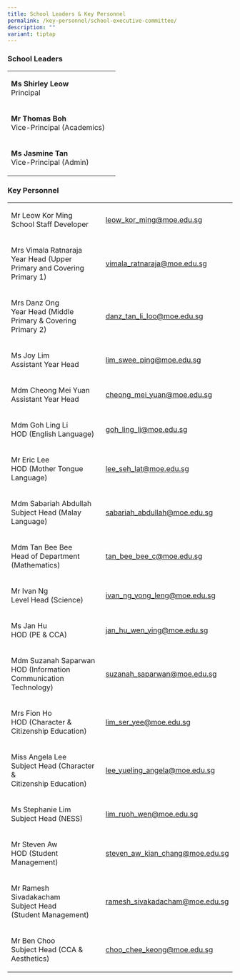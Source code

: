 ```yaml
---
title: School Leaders & Key Personnel
permalink: /key-personnel/school-executive-committee/
description: ""
variant: tiptap
---
```

<h3><strong>School Leaders</strong></h3>
<table style="minWidth: 50px">
<colgroup>
<col>
<col>
</colgroup>
<tbody>
<tr>
<td rowspan="1" colspan="1">
<p><strong>Ms Shirley Leow <br></strong>Principal</p>
</td>
<td rowspan="1" colspan="1">
<p></p>
</td>
</tr>
<tr>
<td rowspan="1" colspan="1">
<p><strong>Mr Thomas Boh </strong>
<br>Vice-Principal (Academics)</p>
</td>
<td rowspan="1" colspan="1">
<p></p>
</td>
</tr>
<tr>
<td rowspan="1" colspan="1">
<p><strong>Ms Jasmine Tan </strong>
<br>Vice-Principal (Admin)</p>
</td>
<td rowspan="1" colspan="1">
<p></p>
</td>
</tr>
</tbody>
</table>
<h3><strong>Key Personnel</strong></h3>
<p></p>
<table style="minWidth: 50px">
<colgroup>
<col>
<col>
</colgroup>
<tbody>
<tr>
<td rowspan="1" colspan="1">
<p>Mr Leow Kor Ming
<br>School Staff Developer</p>
</td>
<td rowspan="1" colspan="1">
<p><a href="mailto:leow_kor_ming@moe.edu.sg" rel="noopener noreferrer nofollow" target="">leow_kor_ming@moe.edu.sg</a>
</p>
</td>
</tr>
<tr>
<td rowspan="1" colspan="1">
<p>Mrs Vimala Ratnaraja
<br>Year Head (Upper Primary and Covering Primary 1)</p>
</td>
<td rowspan="1" colspan="1">
<p><a href="mailto:vimala_ratnaraja@moe.edu.sg" rel="noopener noreferrer nofollow" target="">vimala_ratnaraja@moe.edu.sg</a>
</p>
</td>
</tr>
<tr>
<td rowspan="1" colspan="1">
<p>Mrs Danz Ong
<br>Year Head (Middle Primary &amp; Covering Primary 2)</p>
</td>
<td rowspan="1" colspan="1">
<p><a href="mailto:danz_tan_li_loo@moe.edu.sg" rel="noopener noreferrer nofollow" target="">danz_tan_li_loo@moe.edu.sg</a>
</p>
</td>
</tr>
<tr>
<td rowspan="1" colspan="1">
<p>Ms Joy Lim
<br>Assistant Year Head</p>
</td>
<td rowspan="1" colspan="1">
<p><a href="mailto:lim_swee_ping@moe.edu.sg" rel="noopener noreferrer nofollow" target="">lim_swee_ping@moe.edu.sg</a>
</p>
</td>
</tr>
<tr>
<td rowspan="1" colspan="1">
<p>Mdm Cheong Mei Yuan
<br>Assistant Year Head</p>
</td>
<td rowspan="1" colspan="1">
<p><a href="mailto:cheong_mei_yuan@moe.edu.sg" rel="noopener noreferrer nofollow" target="">cheong_mei_yuan@moe.edu.sg</a>
</p>
</td>
</tr>
<tr>
<td rowspan="1" colspan="1">
<p>Mdm Goh Ling Li
<br>HOD (English Language)</p>
</td>
<td rowspan="1" colspan="1">
<p><a href="mailto:goh_ling_li@moe.edu.sg" rel="noopener noreferrer nofollow" target="">goh_ling_li@moe.edu.sg</a>
</p>
</td>
</tr>
<tr>
<td rowspan="1" colspan="1">
<p>Mr Eric Lee
<br>HOD (Mother Tongue Language)</p>
</td>
<td rowspan="1" colspan="1">
<p><a href="mailto:lee_seh_lat@moe.edu.sg" rel="noopener noreferrer nofollow" target="">lee_seh_lat@moe.edu.sg</a>
</p>
</td>
</tr>
<tr>
<td rowspan="1" colspan="1">
<p>Mdm Sabariah Abdullah
<br>Subject Head (Malay Language)</p>
</td>
<td rowspan="1" colspan="1">
<p><a href="mailto:sabariah_abdullah@moe.edu.sg" rel="noopener noreferrer nofollow" target="">sabariah_abdullah@moe.edu.sg</a>
</p>
</td>
</tr>
<tr>
<td rowspan="1" colspan="1">
<p>Mdm Tan Bee Bee
<br>Head of Department (Mathematics)</p>
</td>
<td rowspan="1" colspan="1">
<p><a href="mailto:tan_bee_bee_c@moe.edu.sg" rel="noopener noreferrer nofollow" target="">tan_bee_bee_c@moe.edu.sg</a>
</p>
</td>
</tr>
<tr>
<td rowspan="1" colspan="1">
<p>Mr Ivan Ng
<br>Level Head (Science)</p>
</td>
<td rowspan="1" colspan="1">
<p><a href="mailto:ivan_ng_yong_leng@moe.edu.sg" rel="noopener noreferrer nofollow" target="">ivan_ng_yong_leng@moe.edu.sg</a>
</p>
</td>
</tr>
<tr>
<td rowspan="1" colspan="1">
<p>Ms Jan Hu
<br>HOD (PE &amp; CCA)</p>
</td>
<td rowspan="1" colspan="1">
<p><a href="mailto:jan_hu_wen_ying@moe.edu.sg" rel="noopener noreferrer nofollow" target="">jan_hu_wen_ying@moe.edu.sg</a>
</p>
</td>
</tr>
<tr>
<td rowspan="1" colspan="1">
<p>Mdm Suzanah Saparwan
<br>HOD (Information
<br>Communication Technology)</p>
</td>
<td rowspan="1" colspan="1">
<p><a href="mailto:suzanah_saparwan@moe.edu.sg" rel="noopener noreferrer nofollow" target="">suzanah_saparwan@moe.edu.sg</a>
</p>
</td>
</tr>
<tr>
<td rowspan="1" colspan="1">
<p>Mrs Fion Ho
<br>HOD (Character &amp;
<br>Citizenship Education)</p>
</td>
<td rowspan="1" colspan="1">
<p><a href="mailto:lim_ser_yee@moe.edu.sg" rel="noopener noreferrer nofollow" target="">lim_ser_yee@moe.edu.sg</a>
</p>
</td>
</tr>
<tr>
<td rowspan="1" colspan="1">
<p>Miss Angela Lee
<br>Subject Head (Character &amp;
<br>Citizenship Education)</p>
</td>
<td rowspan="1" colspan="1">
<p><a href="mailto:lee_yueling_angela@moe.edu.sg" rel="noopener noreferrer nofollow" target="">lee_yueling_angela@moe.edu.sg</a>
</p>
</td>
</tr>
<tr>
<td rowspan="1" colspan="1">
<p>Ms Stephanie Lim
<br>Subject Head (NESS)</p>
</td>
<td rowspan="1" colspan="1">
<p><a href="mailto:lim_ruoh_wen@moe.edu.sg" rel="noopener noreferrer nofollow" target="">lim_ruoh_wen@moe.edu.sg</a>
</p>
</td>
</tr>
<tr>
<td rowspan="1" colspan="1">
<p>Mr Steven Aw
<br>HOD (Student Management)</p>
</td>
<td rowspan="1" colspan="1">
<p><a href="mailto:steven_aw_kian_chang@moe.edu.sg" rel="noopener noreferrer nofollow" target="">steven_aw_kian_chang@moe.edu.sg</a>
</p>
</td>
</tr>
<tr>
<td rowspan="1" colspan="1">
<p>Mr Ramesh Sivadakacham
<br>Subject Head
<br>(Student Management)</p>
</td>
<td rowspan="1" colspan="1">
<p><a href="mailto:lee_yueling_angela@moe.edu.sg" rel="noopener noreferrer nofollow" target="">ramesh_sivakadacham@moe.edu.sg</a>
</p>
</td>
</tr>
<tr>
<td rowspan="1" colspan="1">
<p>Mr Ben Choo
<br>Subject Head (CCA &amp;
<br>Aesthetics)</p>
</td>
<td rowspan="1" colspan="1">
<p><a href="mailto:choo_chee_keong@moe.edu.sg" rel="noopener noreferrer nofollow" target="">choo_chee_keong@moe.edu.sg</a>
</p>
</td>
</tr>
</tbody>
</table>
<p></p>